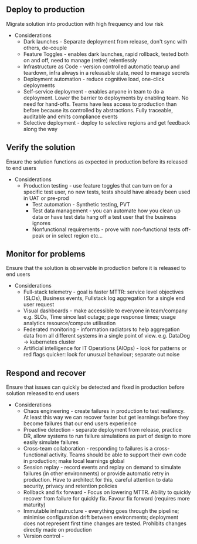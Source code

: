 ## Deploy to production
Migrate solution into production with high frequency and low risk

* Considerations
  * Dark launches - Separate deployment from release, don't sync with others, de-couple
  * Feature Toggles - enables dark launches, rapid rollback, tested both on and off, need to manage (retire) relentlessly
  * Infrastructure as Code - version controlled automatic tearup and teardown, infra always in a releasable state, need to manage secrets
  * Deployment automation - reduce cognitive load, one-click deployments
  * Self-service deployment - enables anyone in team to do a deployment. Lower the barrier to deployments by enabling 
  team. No need for hand-offs. Teams have less access to production than before because its controlled by abstractions. 
  Fully traceable, auditable and emits compliance events
  * Selective deployment - deploy to selective regions and get feedback along the way 

## Verify the solution
Ensure the solution functions as expected in production before its released to end users

* Considerations
  * Production testing - use feature toggles that can turn on for a specific test user, no new tests, tests should have 
  already been used in UAT or pre-prod
    * Test automation - Synthetic testing, PVT
    * Test data management - you can automate how you clean up data or have test data hang off a test user that the business ignores
    * Nonfunctional requirements - prove with non-functional tests off-peak or in select region etc...

## Monitor for problems
Ensure that the solution is observable in production before it is released to end users

* Considerations
  * Full-stack telemetry - goal is faster MTTR: service level objectives (SLOs), Business events, Fullstack log aggregation for a single end user request
  * Visual dashboards - make accessible to everyone in team/company e.g. SLOs, Time since last outage; page response times;
  usage analytics resource/compute utilisation
  * Federated monitoring - information radiators to help aggregation data from all different systems in a single point 
  of view. e.g. DataDog -> kubernetes cluster
  * Artificial intelligence for IT Operations (AIOps) - look for patterns or red flags quicker: look for unusual 
  behaviour; separate out noise
  
## Respond and recover
Ensure that issues can quickly be detected and fixed in production before solution released to end users

* Considerations
  * Chaos engineering - create failures in production to test resiliency. At least this way we can recover faster but 
  get learnings before they become failures that our end users experience
  * Proactive detection - separate deployment from release, practice DR, allow systems to run failure simulations as 
  part of design to more easily simulate failures
  * Cross-team collaboration - responding to failures is a cross-functional activity. 
  Teams should be able to support their own code in production; make local learnings global
  * Session replay - record events and replay on demand to simulate failures (in other environments) or provide automatic 
  retry in production. Have to architect for this, careful attention to data security, privacy and retention policies 
  * Rollback and fix forward - Focus on lowering MTTR. Ability to quickly recover from failure for quickly fix. Favour 
  fix forward (requires more maturity)
  * Immutable infrastructure - everything goes through the pipeline; minimise configuration drift between environments; 
  deployment does not represent first time changes are tested. Prohibits changes directly made on production 
  * Version control - 